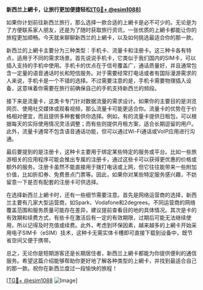 **新西兰上網卡，让旅行更加便捷轻松[[TG💪+ @esim1088](https://t.me/s/esim1088)]**

如果你计划前往新西兰旅行，那么选择一款合适的上網卡是必不可少的。无论是为了方便联系家人朋友，还是为了随时获取旅行资讯，一张优质的上網卡都能让你的旅程更加顺畅。今天就来聊聊新西兰的上網卡，以及如何挑选最适合你的那一款。

新西兰的上網卡主要分为三种类型：手机卡、流量卡和注册卡。这三种卡各有特点，适用于不同的需求场景。首先说说手机卡，它类似于我们国内的SIM卡，可以插入支持的手机中使用。手机卡的优点在于信号覆盖广，通话质量好，并且通常包含一定量的语音通话时长和短信服务。对于需要经常打电话或者有国际漫游需求的人来说，手机卡是一个不错的选择。不过需要注意的是，手机卡需要物理插入设备，这意味着你需要在旅行前确保自己的手机支持新西兰的频段。

接下来是流量卡，这类卡专门针对数据流量的需求设计。如果你的主要目的是浏览网页、使用社交媒体或观看视频，那么流量卡可能更适合你。流量卡的优势在于价格相对便宜，而且提供多种套餐供你选择。例如，有的流量卡提供日租包，可以根据每天的实际使用情况灵活调整；而有些则提供月租方案，适合长期逗留的用户。此外，流量卡通常不包含语音通话功能，但可以通过Wi-Fi通话或VoIP应用进行沟通。

最后要提到的是注册卡，这种卡主要用于绑定某些特定的服务或平台。比如一些旅游相关的应用程序可能会推出专属的注册卡，通过这些卡可以获得更优惠的价格或额外的服务。注册卡虽然不能直接用于拨打电话或上网，但它往往能带来一些附加价值，比如折扣券、免费景点门票等。因此，如果你对某些特定服务感兴趣，不妨留意一下是否有配套的注册卡可供选择。

在选择新西兰上網卡时，还有一些细节需要注意。首先是网络运营商的选择，新西兰主要有几家大型运营商，如Spark、Vodafone和2degrees。不同运营商的网络覆盖范围和服务质量可能存在差异，建议提前查看目的地的具体情况。其次是卡的有效期和续费方式，有些卡在激活后有一定的有效期限，过期后可能无法继续使用，所以记得及时充值或续费。此外，考虑到环保因素，越来越多的上網卡开始采用电子SIM卡（eSIM）技术，这种卡无需实体卡槽即可直接下载到设备中，既节省空间又便于携带。

总之，无论你是短期游客还是长期居住者，新西兰上網卡都能为你提供便利的通信服务。希望这篇介绍能够帮助你更好地了解各种类型的上網卡，并找到最适合自己的那一款。祝你在新西兰度过一段愉快的旅程！

[[TG💪+ @esim1088](https://t.me/s/esim1088) ![Image](https://i.postimg.cc/4NQfJmqS/Snipaste-2025-05-13-00-14-12.png)]